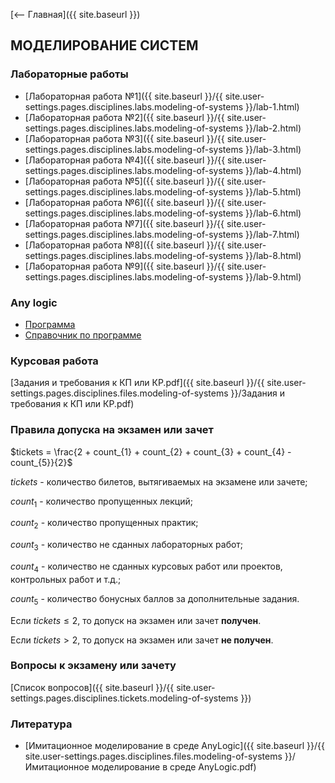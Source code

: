 [⟵ Главная]({{ site.baseurl }})

## МОДЕЛИРОВАНИЕ СИСТЕМ

### Лабораторные работы

* [Лабораторная работа №1]({{ site.baseurl }}/{{ site.user-settings.pages.disciplines.labs.modeling-of-systems }}/lab-1.html)
* [Лабораторная работа №2]({{ site.baseurl }}/{{ site.user-settings.pages.disciplines.labs.modeling-of-systems }}/lab-2.html)
* [Лабораторная работа №3]({{ site.baseurl }}/{{ site.user-settings.pages.disciplines.labs.modeling-of-systems }}/lab-3.html)
* [Лабораторная работа №4]({{ site.baseurl }}/{{ site.user-settings.pages.disciplines.labs.modeling-of-systems }}/lab-4.html)
* [Лабораторная работа №5]({{ site.baseurl }}/{{ site.user-settings.pages.disciplines.labs.modeling-of-systems }}/lab-5.html)
* [Лабораторная работа №6]({{ site.baseurl }}/{{ site.user-settings.pages.disciplines.labs.modeling-of-systems }}/lab-6.html)
* [Лабораторная работа №7]({{ site.baseurl }}/{{ site.user-settings.pages.disciplines.labs.modeling-of-systems }}/lab-7.html)
* [Лабораторная работа №8]({{ site.baseurl }}/{{ site.user-settings.pages.disciplines.labs.modeling-of-systems }}/lab-8.html)
* [Лабораторная работа №9]({{ site.baseurl }}/{{ site.user-settings.pages.disciplines.labs.modeling-of-systems }}/lab-9.html)

### Any logic

* [Программа](https://www.anylogic.ru/downloads/personal-learning-edition-download)
* [Справочник по программе](https://anylogic.help/ru)

### Курсовая работа

[Задания и требования к КП или КР.pdf]({{ site.baseurl }}/{{ site.user-settings.pages.disciplines.files.modeling-of-systems }}/Задания и требования к КП или КР.pdf)

### Правила допуска на экзамен или зачет
$tickets = \frac{2 + count_{1} + count_{2} + count_{3} + count_{4} - count_{5}}{2}$

$tickets$ - количество билетов, вытягиваемых на экзамене или зачете;

$count_{1}$ - количество пропущенных лекций;

$count_{2}$ - количество пропущенных практик;

$count_{3}$ - количество не сданных лабораторных работ;

$count_{4}$ - количество не сданных курсовых работ или проектов, контрольных работ и т.д.;

$count_{5}$ - количество бонусных баллов за дополнительные задания.

Если $tickets \leq 2$, то допуск на экзамен или зачет **получен**.

Если $tickets \gt 2$, то допуск на экзамен или зачет **не получен**.

### Вопросы к экзамену или зачету
[Список вопросов]({{ site.baseurl }}/{{ site.user-settings.pages.disciplines.tickets.modeling-of-systems }})

### Литература
* [Имитационное моделирование в среде AnyLogic]({{ site.baseurl }}/{{ site.user-settings.pages.disciplines.files.modeling-of-systems }}/Имитационное моделирование в среде AnyLogic.pdf)
